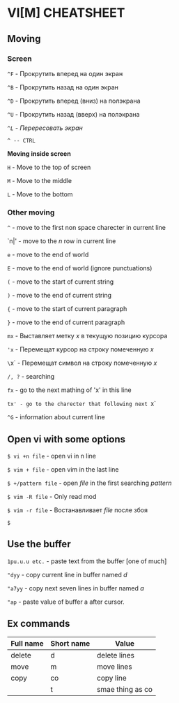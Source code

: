 # VI[M] CHEATSHEET

## Moving
### Screen
`^F` - Прокрутить вперед на один экран

`^B` - Прокрутить назад на один экран

`^D` - Прокрутить вперед (вниз) на полэкрана

`^U` - Прокрутить назад (вверх) на полэкрана

*`^L` - Перересовать экран*

`^ -- CTRL`

**Moving inside screen**


`H` - Move to the top of screen

`M` - Move to the middle

`L` - Move to the bottom

### Other moving
`^` - move to the first non space charecter in current line

`n|' - move to the *n* row in current line

`e` - move to the end of world

`E` - move to the end of world (ignore punctuations)

`(` - move to the start of current string

`)` - move to the end of current string


`{` - move to the start of current paragraph

`}` - move to the end of current paragraph


`mx` - Выставляет метку *x* в текущую позицию курсора

`'x` - Перемещат курсор на строку помеченную *x*

`\`x` - Перемещат символ на строку помеченную *x*

`/, ?` - searching

`fx` - go to the next mathing of 'x' in this line

`tx' - go to the charecter that following next `x`

`^G` - information about current line

## Open vi with some options
`$ vi +n file` - open vi in n line

`$ vim + file` - open vim in the last line

`$ +/pattern file` - open *file* in the first searching *pattern*


`$ vim -R file` - Only read mod

`$ vim -r file` - Востанавливает *file* после збоя

`$ `


## Use the buffer
`1pu.u.u etc.` - paste text from the buffer [one of much]

`"dyy` - copy current line in buffer named *d*

`"a7yy` - copy next seven lines in buffer named *a*

`"ap` - paste value of buffer a after cursor.


## Ex commands

| Full name | Short name | Value |
| --------- | ---------- | ----- |
| delete | d | delete lines |
| move | m | move lines |
| copy | co | copy line |
|  | t | smae thing as co |





